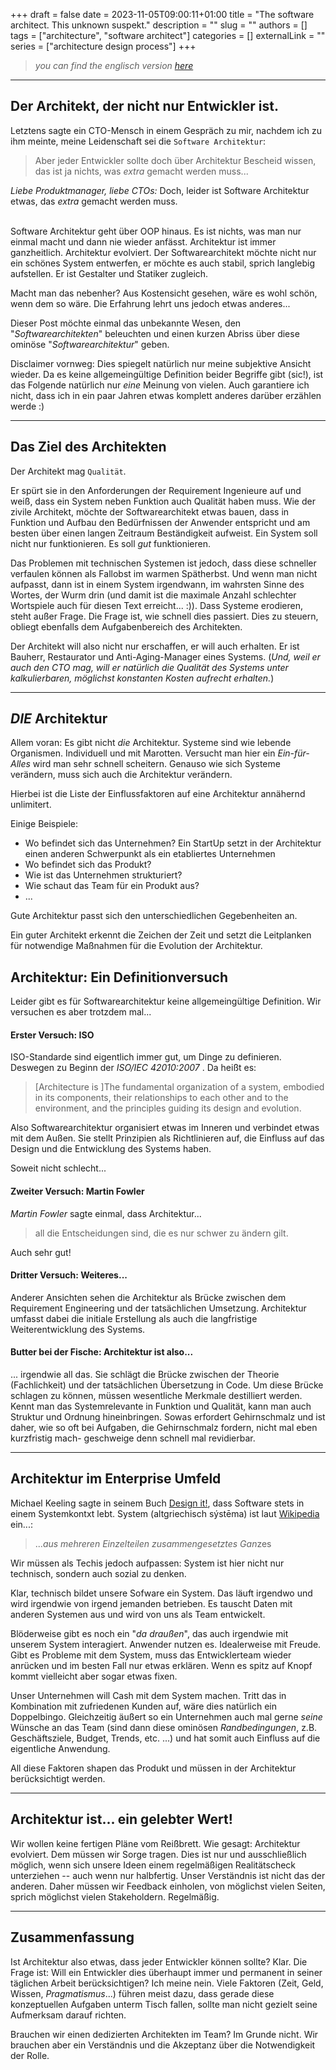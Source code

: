 +++
draft = false
date = 2023-11-05T09:00:11+01:00
title = "The software architect. This unknown suspekt."
description = ""
slug = ""
authors = []
tags = ["architecture", "software architect"]
categories = []
externalLink = ""
series = ["architecture design process"]
+++


> _you can find the englisch version [here](https://codingjenka.github.io/blog/posts/architecture_designprozess/architecture.md)_

---
## Der Architekt, der nicht nur Entwickler ist.
Letztens sagte ein CTO-Mensch in einem Gespräch zu mir, nachdem ich zu ihm meinte, meine Leidenschaft sei die ```Software Architektur```:

>Aber jeder Entwickler sollte doch über Architektur Bescheid wissen, das ist ja nichts, was _extra_ gemacht werden muss...

_Liebe Produktmanager, liebe CTOs:_
Doch, leider ist Software Architektur etwas, das _extra_ gemacht werden muss.

<br/> Software Architektur geht über OOP hinaus. Es ist nichts, was man nur einmal macht und dann nie wieder anfässt. Architektur ist immer ganzheitlich. Architektur evolviert. Der Softwarearchitekt möchte nicht nur ein schönes System entwerfen, er möchte es auch stabil, sprich langlebig aufstellen. Er ist Gestalter und Statiker zugleich. 

Macht man das nebenher? Aus Kostensicht gesehen, wäre es wohl schön, wenn dem so wäre. Die Erfahrung lehrt uns jedoch etwas anderes...

Dieser Post möchte einmal das unbekannte Wesen, den "_Softwarearchitekten_" beleuchten und einen kurzen Abriss über diese ominöse "_Softwarearchitektur_" geben.

Disclaimer vornweg: Dies spiegelt natürlich nur meine subjektive Ansicht wieder. Da es keine allgemeingültige Definition beider Begriffe gibt (sic!), ist das Folgende natürlich nur _eine_ Meinung von vielen. Auch garantiere ich nicht, dass ich in ein paar Jahren etwas komplett anderes darüber erzählen werde :)

[//]: # (Er Nicht im Elfenbeinturm. Nicht Monate im Voraus. Nicht ohne das Team. Aber von einer oder mehreren Person&#40;en&#41; im Team, die ein bisschen _extra_ Wissen über die Thematik haben. Es sind genau die Leute, die euch erklären können, wieso ihr gerade eben keine Microservices braucht und wie man euren alten Monolithen schrittweise und vorallem unter Sicht modernisieren kann. )

[//]: # (Und wenn ihr bisher die Erfahrung gemacht habt, dass Euch euer System aufgrund seiner wuchenden technischen Schulden in reglemäßigen x-Jahres Abständen zu erdrücken droht, dann, liebe Produktmanager und CTOs habt ihr wohl keinen Softwarearchitekten im Haus. )

---
## Das Ziel des Architekten
Der Architekt mag ```Qualität```.

Er spürt sie in den Anforderungen der Requirement Ingenieure auf und weiß, dass ein System neben Funktion auch Qualität haben muss.
Wie der zivile Architekt, möchte der Softwarearchitekt etwas bauen, dass in Funktion und Aufbau den Bedürfnissen der Anwender entspricht und am besten über einen langen Zeitraum Beständigkeit aufweist.
Ein System soll nicht nur funktionieren. Es soll _gut_ funktionieren.

Das Problemen mit technischen Systemen ist jedoch, dass diese schneller verfaulen können als Fallobst im warmen Spätherbst. Und wenn man nicht aufpasst, dann ist in einem System irgendwann, im wahrsten Sinne des Wortes, der Wurm drin (und damit ist die maximale Anzahl schlechter Wortspiele auch für diesen Text erreicht... :)).
Dass Systeme erodieren, steht außer Frage. Die Frage ist, wie schnell dies passiert. Dies zu steuern, obliegt ebenfalls dem Aufgabenbereich des Architekten.

Der Architekt will also nicht nur erschaffen, er will auch erhalten. Er ist Bauherr, Restaurator und Anti-Aging-Manager eines Systems.
(_Und, weil er auch den CTO mag, will er natürlich die Qualität des Systems unter kalkulierbaren, möglichst konstanten Kosten aufrecht erhalten._)

---
## _DIE_ Architektur

Allem voran: Es gibt nicht _die_ Architektur. Systeme sind wie lebende Organismen. Individuell und mit Marotten. Versucht man hier ein _Ein-für-Alles_ wird man sehr schnell scheitern. Genauso wie sich Systeme verändern, muss sich auch die Architektur verändern.

Hierbei ist die Liste der Einflussfaktoren auf eine Architektur annähernd unlimitert.

Einige Beispiele:

- Wo befindet sich das Unternehmen? Ein StartUp setzt in der Architektur einen anderen Schwerpunkt als ein etabliertes Unternehmen
- Wo befindet sich das Produkt?
- Wie ist das Unternehmen strukturiert?
- Wie schaut das Team für ein Produkt aus?
- ...

Gute Architektur passt sich den unterschiedlichen Gegebenheiten an.

Ein guter Architekt erkennt die Zeichen der Zeit und setzt die Leitplanken für notwendige Maßnahmen für die Evolution der Architektur.

## Architektur: Ein Definitionversuch
Leider gibt es für Softwarearchitektur keine allgemeingültige Definition. Wir versuchen es aber trotzdem mal...

#### Erster Versuch: ISO
ISO-Standarde sind eigentlich immer gut, um Dinge zu definieren. Deswegen zu Beginn der _ISO/IEC 42010:2007_ .
Da heißt es:
> [Architecture is ]The fundamental organization of a system, embodied in its components, their relationships to each other and to the environment, and the principles guiding its design and evolution.

Also Softwarearchitektur organisiert etwas im Inneren und verbindet etwas mit dem Außen. Sie stellt Prinzipien als Richtlinieren auf, die Einfluss auf das Design und die Entwicklung des Systems haben.

Soweit nicht schlecht...

#### Zweiter Versuch: Martin Fowler
_Martin Fowler_ sagte einmal, dass Architektur...
> all die Entscheidungen sind, die es nur schwer zu ändern gilt.

Auch sehr gut!

#### Dritter Versuch: Weiteres...
Anderer Ansichten sehen die Architektur als Brücke zwischen dem Requirement Engineering und der tatsächlichen Umsetzung.
Architektur umfasst dabei die initiale Erstellung als auch die langfristige Weiterentwicklung des Systems.

#### Butter bei der Fische: Architektur ist also...
... irgendwie all das.
Sie schlägt die Brücke zwischen der Theorie (Fachlichkeit) und der tatsächlichen Übersetzung in Code. Um diese Brücke schlagen zu können, müssen wesentliche Merkmale destilliert werden. Kennt man das Systemrelevante in Funktion und Qualität, kann man auch Struktur und Ordnung hineinbringen.
Sowas erfordert Gehirnschmalz und ist daher, wie so oft bei Aufgaben, die Gehirnschmalz fordern, nicht mal eben kurzfristig mach- geschweige denn schnell mal revidierbar.

--- 

## Architektur im Enterprise Umfeld
[//]: # (Gregor Hohpe nahm einst das Bild des Software Architect Elevators )
Michael Keeling sagte in seinem Buch [Design it!](https://amzn.eu/d/jdcArBr), dass Software stets in einem Systemkontxt lebt. System (altgriechisch sýstēma) ist laut [Wikipedia](https://de.wikipedia.org/wiki/System) ein...:
>...*aus mehreren Einzelteilen zusammengesetztes Gan*zes

Wir müssen als Techis jedoch aufpassen: System ist hier nicht nur technisch, sondern auch sozial zu denken.

Klar, technisch bildet unsere Sofware ein System. Das läuft irgendwo und wird irgendwie von irgend jemanden betrieben. Es tauscht Daten mit anderen Systemen aus und wird von uns als Team entwickelt.

Blöderweise gibt es noch ein "_da draußen_", das auch irgendwie mit unserem System interagiert. Anwender nutzen es. Idealerweise mit Freude. Gibt es Probleme mit dem System, muss das Entwicklerteam wieder anrücken und im besten Fall nur etwas erklären. Wenn es spitz auf Knopf kommt vielleicht aber sogar etwas fixen.

Unser Unternehmen will Cash mit dem System machen. Tritt das in Kombination mit zufriedenen Kunden auf, wäre dies natürlich ein Doppelbingo. Gleichzeitig äußert so ein Unternehmen auch mal gerne _seine_ Wünsche an das Team (sind dann diese ominösen _Randbedingungen_, z.B. Geschäftsziele, Budget, Trends, etc. ...) und hat somit auch Einfluss auf die eigentliche Anwendung.

All diese Faktoren shapen das Produkt und müssen in der Architektur berücksichtigt werden.

---

## Architektur ist... ein gelebter Wert!
Wir wollen keine fertigen Pläne vom Reißbrett. Wie gesagt: Architektur evolviert. Dem müssen wir Sorge tragen. Dies ist nur und ausschließlich möglich, wenn sich unsere Ideen einem regelmäßigen Realitätscheck unterziehen -- auch wenn nur halbfertig. Unser Verständnis ist nicht das der anderen. Daher müssen wir Feedback einholen, von möglichst vielen Seiten, sprich möglichst vielen Stakeholdern. Regelmäßig.

---

## Zusammenfassung
Ist Architektur also etwas, dass jeder Entwickler können sollte? Klar. Die Frage ist: Will ein Entwickler dies überhaupt immer und permanent in seiner täglichen Arbeit berücksichtigen? Ich meine nein. Viele Faktoren (Zeit, Geld, Wissen, _Pragmatismus_...) führen meist dazu, dass gerade diese konzeptuellen Aufgaben unterm Tisch fallen, sollte man nicht gezielt seine Aufmerksam darauf richten.

Brauchen wir einen dedizierten Architekten im Team? Im Grunde nicht. Wir brauchen aber ein Verständnis und die Akzeptanz über die Notwendigkeit der Rolle. 